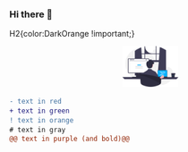 ### Hi there 👋

H2{color:DarkOrange !important;}

<div id="header" align="center">
  <img src="./programming.svg" width="100"/>
</div>

```diff
- text in red
+ text in green
! text in orange
# text in gray
@@ text in purple (and bold)@@
```

<!--
**mpoweredo/mpoweredo** is a ✨ _special_ ✨ repository because its `README.md` (this file) appears on your GitHub profile.

Here are some ideas to get you started:

- 🔭 I’m currently working on ...
- 🌱 I’m currently learning ...
- 👯 I’m looking to collaborate on ...
- 🤔 I’m looking for help with ...
- 💬 Ask me about ...
- 📫 How to reach me: ...
- 😄 Pronouns: ...
- ⚡ Fun fact: ...
-->
